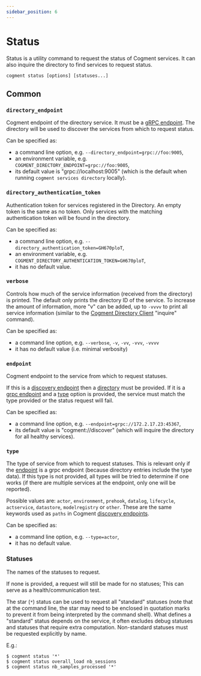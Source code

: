 ```yaml
---
sidebar_position: 6
---
```


# Status

Status is a utility command to request the status of Cogment services. It can also inquire the directory to find services to request status.

`cogment status [options] [statuses...]`

## Common

### `directory_endpoint`

Cogment endpoint of the directory service. It must be a [gRPC endpoint](../parameters.md#grpc-scheme). The directory will be used to discover the services from which to request status.

Can be specified as:

-   a command line option, e.g. `--directory_endpoint=grpc://foo:9005`,
-   an environment variable, e.g. `COGMENT_DIRECTORY_ENDPOINT=grpc://foo:9005`,
-   its default value is "grpc://localhost:9005" (which is the default when running `cogment services directory` locally).

### `directory_authentication_token`

Authentication token for services registered in the Directory. An empty token is the same as no token. Only services with the matching authentication token will be found in the directory.

Can be specified as:

-   a command line option, e.g. `--directory_authentication_token=GH670ploT`,
-   an environment variable, e.g. `COGMENT_DIRECTORY_AUTHENTICATION_TOKEN=GH670ploT`,
-   it has no default value.

### `verbose`

Controls how much of the service information (received from the directory) is printed. The default only prints the directory ID of the service. To increase the amount of information, more "v" can be added, up to `-vvvv` to print all service information (similar to the [Cogment Directory Client](./directory/directory-client.md) "inquire" command).

Can be specified as:

-   a command line option, e.g. `--verbose`, `-v`, `-vv`, `-vvv`, `-vvvv`
-   it has no default value (i.e. minimal verbosity)

### `endpoint`

Cogment endpoint to the service from which to request statuses.

If this is a [discovery endpoint](../parameters.md#discover-host) then a [directory](#directory_endpoint) must be provided.
If it is a [grpc endpoint](../parameters.md#grpc-scheme) and a [type](#type) option is provided, the service must match the type provided or the status request will fail.

Can be specified as:

-   a command line option, e.g. `--endpoint=grpc://172.2.17.23:45367`,
-   its default value is "cogment://discover" (which will inquire the directory for all healthy services).

### `type`

The type of service from which to request statuses.
This is relevant only if the [endpoint](#endpoint) is a grpc endpoint (because directory entries include the type data).
If this type is not provided, all types will be tried to determine if one works (if there are multiple services at the endpoint, only one will be reported).

Possible values are: `actor`, `environment`, `prehook`, `datalog`, `lifecycle`, `actservice`, `datastore`, `modelregistry` or `other`.
These are the same keywords used as `paths` in Cogment [discovery endpoints](../parameters.md#discovery-path).

Can be specified as:

-   a command line option, e.g. `--type=actor`,
-   it has no default value.

### Statuses

The names of the statuses to request.

If none is provided, a request will still be made for no statuses; This can serve as a health/communication test.

The star (`*`) status can be used to request all "standard" statuses (note that at the command line, the star may need to be enclosed in quotation marks to prevent it from being interpreted by the command shell).
What defines a "standard" status depends on the service, it often excludes debug statuses and statuses that require extra computation.
Non-standard statuses must be requested explicitly by name.

E.g.:

```console
$ cogment status '*'
$ cogment status overall_load nb_sessions
$ cogment status nb_samples_processed '*'
```
